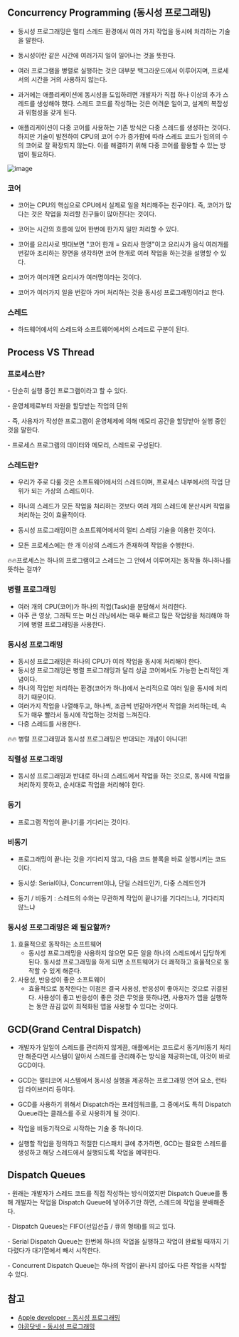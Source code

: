 ## Concurrency Programming (동시성 프로그래밍)

- 동시성 프로그래밍은 멀티 스레드 환경에서 여러 가지 작업을 동시에 처리하는 기술을 말한다.
- 동시성이란 같은 시간에 여러가지 일이 일어나는 것을 뜻한다.

- 여러 프로그램을 병렬로 실행하는 것은 대부분 백그라운드에서 이루어지며, 프로세서의 시간을 거의 사용하지 않는다.

- 과거에는 애플리케이션에 동시성을 도입하려면 개발자가 직접 하나 이상의 추가 스레드를 생성해야 했다. 스레드 코드를 작성하는 것은 어려운 일이고, 설계의 복잡성과 위험성을 갖게 된다.

- 애플리케이션이 다중 코어를 사용하는 기존 방식은 다중 스레드를 생성하는 것이다. 하지만 기술이 발전하여 CPU의 코어 수가 증가함에 따라 스레드 코드가 임의의 수의 코어로 잘 확장되지 않는다. 이를 해결하기 위해 다중 코어를 활용할 수 있는 방법이 필요하다.



![image](https://user-images.githubusercontent.com/88870642/224009801-14e14f7b-da64-43d8-ba6b-ea5d53a8f90b.png)

### 코어

- 코어는 CPU의 핵심으로 CPU에서 실제로 일을 처리해주는 친구이다. 즉, 코어가 많다는 것은 작업을 처리할 친구들이 많아진다는 것이다.

- 코어는 시간의 흐름에 있어 한번에 한가지 일만 처리할 수 있다.
- 코어를 요리사로 빗대보면 "코어 한개 = 요리사 한명"이고 요리사가 음식 여러개를 번갈아 조리하는 장면을 생각하면 코어 한개로 여러 작업을 하는것을 설명할 수 있다.
- 코어가 여러개면 요리사가 여러명이라는 것이다.
- 코어가 여러가지 일을 번갈아 가며 처리하는 것을 동시성 프로그래밍이라고 한다. 



### 스레드

- 하드웨어에서의 스레드와 소프트웨어에서의 스레드로 구분이 된다. 





## Process VS Thread

###  프로세스란?



\- 단순히 실행 중인 프로그램이라고 할 수 있다.

\- 운영체제로부터 자원을 할당받는 작업의 단위

\- 즉, 사용자가 작성한 프로그램이 운영체제에 의해 메모리 공간을 할당받아 실행 중인 것을 말한다.

\- 프로세스 프로그램의 데이터와 메모리, 스레드로 구성된다.



### 스레드란?

- 우리가 주로 다룰 것은 소프트웨어에서의 스레드이며, 프로세스 내부에서의 작업 단위가 되는 가상의 스레드이다. 
- 하나의 스레드가 모든 작업을 처리하는 것보다 여러 개의 스레드에 분산시켜 작업을 처리하는 것이 효율적이다.

- 동시성 프로그래밍이란 소프트웨어에서의 멀티 스레딩 기술을 이용한 것이다.

- 모든 프로세스에는 한 개 이상의 스레드가 존재하여 작업을 수행한다.

  

🔥🔥프로세스는 하나의 프로그램이고 스레드는 그 안에서 이루어지는 동작들 하나하나를 뜻하는 걸까?



### 병렬 프로그래밍 

- 여러 개의 CPU(코어)가 하나의 작업(Task)을 분담해서 처리한다.
- 아주 큰 영상, 그래픽 또는 머신 러닝에서는 매우 빠르고 많은 작업량을 처리해야 하기에 병렬 프로그래밍을 사용한다. 



### 동시성 프로그래밍

- 동시성 프로그래밍은 하나의 CPU가 여러 작업을 동시에 처리해야 한다.
- 동시성 프로그래밍은 병렬 프로그래밍과 달리 싱글 코어에서도 가능한 논리적인 개념이다.
- 하나의 작업만 처리하는 환경(코어가 하나)에서 논리적으로 여러 일을 동시에 처리하기 때문이다.
- 여러가지 작업을 나열해두고, 하나씩, 조금씩 번갈아가면서 작업을 처리하는데, 속도가 매우 빨라서 동시에 작업하는 것처럼 느껴진다.
- 다중 스레드를 사용한다.



🔥🔥 병렬 프로그래밍과 동시성 프로그래밍은 반대되는 개념이 아니다!!



### 직렬성 프로그래밍

- 동시성 프로그래밍과 반대로 하나의 스레드에서 작업을 하는 것으로, 동시에 작업을 처리하지 못하고, 순서대로 작업을 처리해야 한다. 



### 동기

- 프로그램 작업이 끝나기를 기다리는 것이다.



### 비동기

- 프로그래밍이  끝나는 것을 기다리지 않고, 다음 코드 블록을 바로 실행시키는 코드이다.

- 동시성: Serial이냐, Concurrent이냐, 단일 스레드인가, 다중 스레드인가
- 동기 / 비동기 : 스레드의 수와는 무관하게 작업이 끝나기를 기다리느냐, 기다리지 않느냐



### 동시성 프로그래밍은 왜 필요할까?

1. 효율적으로 동작하는 소프트웨어
   - 동시성 프로그래밍을 사용하지 않으면 모든 일을 하나의 스레드에서 담당하게 된다. 동시성 프로그래밍을 하게 되면 소프트웨어가 더 쾌적하고 효율적으로 동작할 수 있게 해준다.
2. 사용성, 반응성이 좋은 소프트웨어 
   - 효율적으로 동작한다는 이점은 결국 사용성, 반응성이 좋아지는 것으로 귀결된다. 사용성이 좋고 반응성이 좋은 것은 무엇을 뜻하냐면, 사용자가 앱을 실행하는 동안 끊김 없이 최적화된 앱을 사용할 수 있다는 것이다.



## GCD(Grand Central Dispatch)

- 개발자가 일일이 스레드를 관리하지 않게끔, 애플에서는 코드로서 동기/비동기 처리만 해준다면 시스템이 알아서 스레드를 관리해주는 방식을 제공하는데, 이것이 바로 GCD이다.
- GCD는 멀티코어 시스템에서 동시성 실행을 제공하는 프로그래밍 언어 요소, 런타임 라이브러리 등이다.
-  GCD를 사용하기 위해서 Dispatch라는 프레임워크를, 그 중에서도 특히 Dispatch Queue라는 클래스를 주로 사용하게 될 것이다.

-  작업을 비동기적으로 시작하는 기술 중 하나이다.

- 실행할 작업을 정의하고 적절한 디스패치 큐에 추가하면, GCD는 필요한 스레드를 생성하고 해당 스레드에서 실행되도록 작업을 예약한다.



## Dispatch Queues	

\- 원래는 개발자가 스레드 코드를 직접 작성하는 방식이였지만 Dispatch Queue를 통해 개발자는 작업을 Dispatch Queue에 넣어주기만 하면, 스레드에 작업을 분배해준다.

\- Dispatch Queues는 FIFO(선입선출 / 큐의 형태)를 띄고 있다.

\- Serial Dispatch Queue는 한번에 하나의 작업을 실행하고 작업이 완료될 때까지 기다렸다가 대기열에서 빼서 시작한다.

\- Concurrent Dispatch Queue는 하나의 작업이 끝나지 않아도 다른 작업을 시작할 수 있다.





## 참고 

- [Apple developer - 동시성 프로그래밍](https://developer.apple.com/library/archive/documentation/General/Conceptual/ConcurrencyProgrammingGuide/ConcurrencyandApplicationDesign/ConcurrencyandApplicationDesign.html#//apple_ref/doc/uid/TP40008091-CH100-SW1)
- [야곰닷넷 - 동시성 프로그래밍](https://yagom.net/courses/%eb%8f%99%ec%8b%9c%ec%84%b1-%ed%94%84%eb%a1%9c%ea%b7%b8%eb%9e%98%eb%b0%8d-concurrency-programming/)

